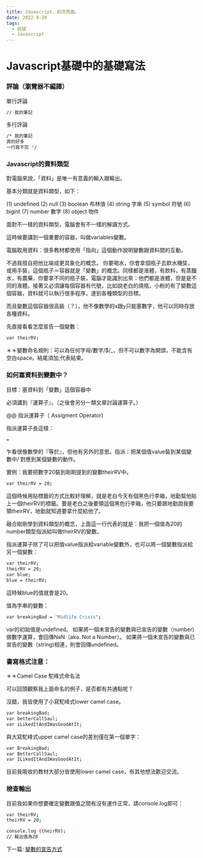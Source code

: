 ```yaml
---
title: Javascript，初次見面。
date: 2022-9-20
tags: 
  - 前端
  - Javascript
---
```


# Javascript基礎中的基礎寫法

### 評論（瀏覽器不編譯）

單行評論

``` bash
// 我的筆記
```

多行評論

``` bash
/* 我的筆記
真的好多
一行寫不完 */
```

### Javascript的資料類型

對電腦來說，「資料」是唯一有意義的輸入跟輸出。

基本分類就是資料類型，如下：

(1) undefined
(2) null
(3) boolean 布林值
(4) string 字串
(5) symbol 符號
(6) bigint 
(7) number 數字
(8) object 物件

面對不一樣的資料類型，電腦會有不一樣的解讀方式。

這時候要講到一個重要的容器，叫做variables變數。

電腦取用資料：很多教材都使用「指向」這個動作說明變數跟資料間的互動。

不過我擅自把他比喻成更具象化的概念。
你要喝水，你會拿個瓶子去飲水機奘，或用手裝，這個瓶子＝容器就是「變數」的概念。同樣都是液體，有飲料，有蒸餾水，有農藥，你要拿不同的瓶子裝，電腦才能識別出來：他們都是液體，但是是不同的液體。接著又必須讓每個容器有代號，比如說老白的燒瓶，小粉的有了變數這個容器，資料就可以執行很多程序，達到各種類型的目標。

而且變數這個容器很高級（？），他不像數學的x跟y只能塞數字，他可以同時存放各種資料。

先直接看看怎麼宣告一個變數：

``` bash
var theirRV;
```
＊＊變數命名規則：可以為任何字母/數字/$/_，但不可以數字為開頭，不能含有空白space。結尾須加;代表結束。

### 如何塞資料到變數中？

目標：塞資料到「變數」這個容器中

必須講到『運算子』。（之後會另分一類文章討論運算子。）

@@ 指派運算子（ Assigment Operator)

指派運算子長這樣：

``` bash
=
```
乍看很像數學的『等於』，但他有另外的意思。指派：把某個值value裝到某個變數中/ 對應到某個變數的動作。

實例：我要把數字20裝到剛剛提到的變數theirRV中。

``` bash
var theirRV = 20;
```
這個時候用貼標籤的方式比較好理解，就是老白今天有個黑色行李箱，地勤幫他貼上一個theirRV的標籤。要是老白之後要領這個黑色行李箱，他只要跟地勤說我要領theirRV，地勤就知道要拿什麼給他了。

融合剛剛學到資料類型的概念，上面這一行代表的就是：我把一個值為20的number類型指派給叫做theirRV的變數。

指派運算子除了可以把值value指派給variable變數外，也可以將一個變數指派給另一個變數：

``` bash
var theirRV;
theirRV = 20;
var blue;
blue = theirRV;
```

這時候blue的值就會是20。

值為字串的變數：

``` bash
var breakingBad = "Midlife Crisis";
```
var的初始值是undefined。
如果將一個未宣告的變數與已宣告的變數（number)做數字運算，會回傳NaN（aka. Not a Number）。
如果將一個未宣告的變數與已宣告的變數（string)相連，則會回傳undefined。

### 書寫格式注意：

＊＊Camel Case 駝峰式命名法

可以回頭觀察我上面命名的例子，是否都有共通點呢？

沒錯，我皆使用了小寫駝峰式lower camel case。

``` bash
var breakingBad;
var betterCallSaul;
var iLikedItAndIWasGoodAtIt;
```
與大寫駝峰式upper camel case的差別僅在第一個單字：

``` bash
var BreakingBad;
var BetterCallSaul;
var ILikedItAndIWasGoodAtIt;
```
目前我吸收的教材大部分皆使用lower camel case，有其他想法歡迎交流。

### 檢查輸出

目前我如果你想要確定變數跟值之間有沒有運作正常，請console.log即可：

``` bash
var theirRV;
theirRV = 20;

console.log (theirRV);
// 輸出值為20
```

下一篇: [變數的宣告方式](https://hexo.io/docs/writing.html)


